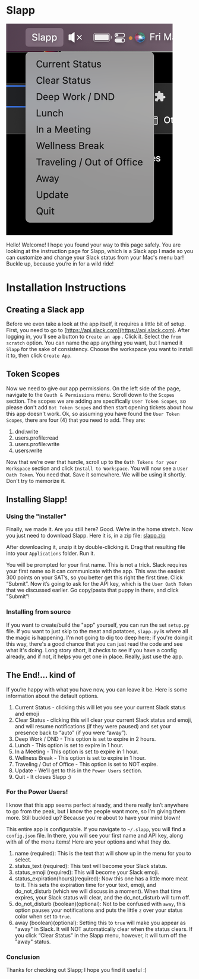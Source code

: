# Slapp

![Image.png](Image.png)

Hello!  Welcome!  I hope you found your way to this page safely.  You are looking at the instruction page for Slapp, which is a Slack app I made so you can customize and change your Slack status from your Mac's menu bar!  Buckle up, because you’re in for a wild ride!

# Installation Instructions

## Creating a Slack app

Before we even take a look at the app itself, it requires a little bit of setup.  First, you need to go to [https://api.slack.com](https://api.slack.com).  After logging in, you’ll see a button to `Create an app` .  Click it.  Select the `from scratch` option.  You can name the app anything you want, but I named it `Slapp` for the sake of consistency.  Choose the workspace you want to install it to, then click `Create App`.

## Token Scopes

Now we need to give our app permissions.  On the left side of the page, navigate to the `Oauth & Permissions` menu.  Scroll down to the `Scopes` section.  The scopes we are adding are specifically `User Token Scopes`, so please don't add `Bot Token Scopes` and then start opening tickets about how this app doesn't work.  Ok, so assuming you have found the `User Token Scopes`, there are four (4) that you need to add.  They are:

1. dnd:write
2. users.profile:read
3. users.profile:write
4. users:write

Now that we’re over that hurdle, scroll up to the `Oath Tokens for your Workspace` section and click `Install to Workspace`.  You will now see a `User Oath Token`.  You need that.  Save it somewhere.  We will be using it shortly.  Don't try to memorize it.

## Installing Slapp!

### Using the "installer"
Finally, we made it.  Are you still here?  Good.  We’re in the home stretch.  Now you just need to download Slapp.  Here it is, in a zip file: [slapp.zip](slapp.zip)

After downloading it, unzip it by double-clicking it.  Drag that resulting file into your `Applications` folder.  Run it.

You will be prompted for your first name.  This is not a trick.  Slack requires your first name so it can communicate with the app.  This was the easiest 300 points on your SAT’s, so you better get this right the first time.  Click “Submit”.  Now it’s going to ask for the API key, which is the `User Oath Token` that we discussed earlier.  Go copy/pasta that puppy in there, and click "Submit”!

### Installing from source
If you want to create/build the "app" yourself, you can run the set `setup.py` file.  If you want to just skip to the meat and potatoes, `slapp.py` is where all the magic is happening.  I'm not going to dig too deep here; if you're doing it this way, there's a good chance that you can just read the code and see what it's doing.  Long story short, it checks to see if you have a config already, and if not, it helps you get one in place.  Really, just use the app.

## The End!… kind of

If you’re happy with what you have now, you can leave it be.  Here is some information about the default options.

1. Current Status - clicking this will let you see your current Slack status and emoji
2. Clear Status - clicking this will clear your current Slack status and emoji, and will resume notifications (if they were paused) and set your presence back to “auto” (if you were “away”).
3. Deep Work / DND - This option is set to expire in 2 hours.
4. Lunch - This option is set to expire in 1 hour.
5. In a Meeting - This option is set to expire in 1 hour.
6. Wellness Break - This option is set to expire in 1 hour.
7. Traveling / Out of Office - This option is set to NOT expire.
8. Update - We’ll get to this in the `Power Users` section.
9. Quit - It closes Slapp :)

### For the Power Users!

I know that this app seems perfect already, and there really isn’t anywhere to go from the peak, but I know the people want more, so I’m giving them more.  Still buckled up?  Because you're about to have your mind blown!

This entire app is configurable.  If you navigate to `~/.slapp`, you will find a `config.json` file.  In there, you will see your first name and API key, along with all of the menu items!  Here are your options and what they do.

1. name (required): This is the text that will show up in the menu for you to select.
2. status_text (required): This text will become your Slack status.
3. status_emoji (required): This will become your Slack emoji.
4. status_expiration(hours)(required): Now this one has a little more meat to it.  This sets the expiration time for your text, emoji, and do_not_disturb (which we will discuss in a moment).  When that time expires, your Slack status will clear, and the do_not_disturb will turn off.
5. do_not_disturb (boolean)(optional): Not to be confused with `away`, this option pauses your notifications and puts the little `z` over your status color when set to `true`.
6. away (boolean)(optional): Setting this to `true` will make you appear as "away" in Slack.  It will NOT automatically clear when the status clears.  If you click “Clear Status" in the Slapp menu, however, it will turn off the "away" status.

### Conclusion
Thanks for checking out Slapp; I hope you find it useful :)